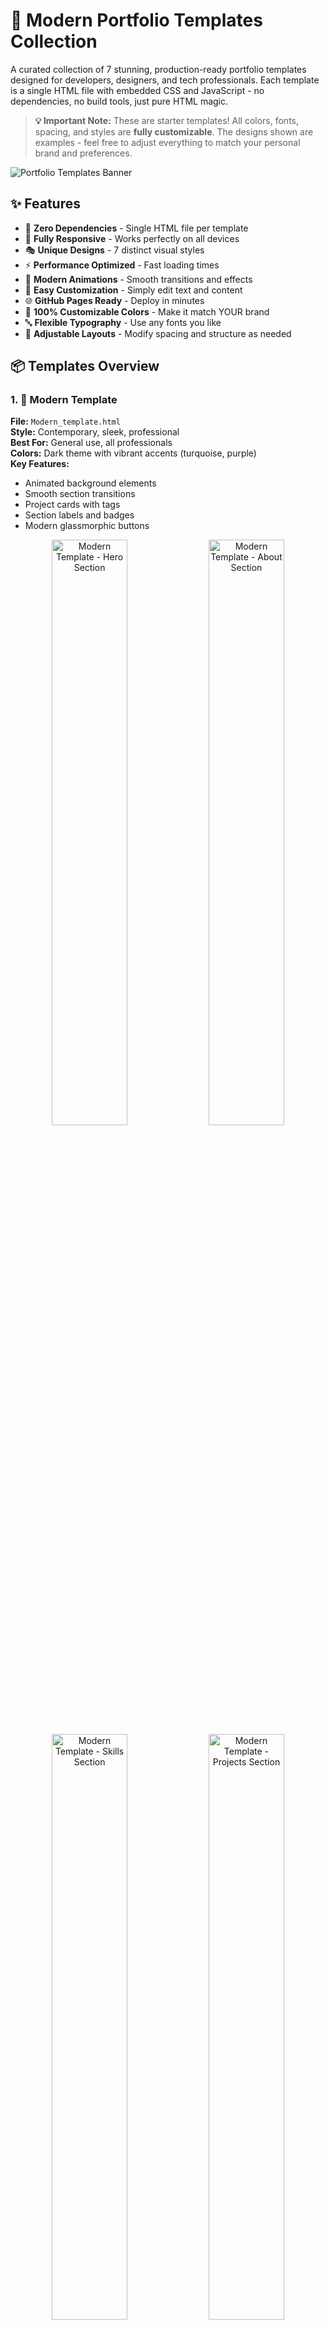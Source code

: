 # 🎨 Modern Portfolio Templates Collection

A curated collection of 7 stunning, production-ready portfolio templates designed for developers, designers, and tech professionals. Each template is a single HTML file with embedded CSS and JavaScript - no dependencies, no build tools, just pure HTML magic.

> **💡 Important Note:** These are starter templates! All colors, fonts, spacing, and styles are **fully customizable**. The designs shown are examples - feel free to adjust everything to match your personal brand and preferences.

![Portfolio Templates Banner](./images/banner.png)

## ✨ Features

- 🚀 **Zero Dependencies** - Single HTML file per template
- 📱 **Fully Responsive** - Works perfectly on all devices
- 🎭 **Unique Designs** - 7 distinct visual styles
- ⚡ **Performance Optimized** - Fast loading times
- 🎨 **Modern Animations** - Smooth transitions and effects
- 🔧 **Easy Customization** - Simply edit text and content
- 🌐 **GitHub Pages Ready** - Deploy in minutes
- 🎨 **100% Customizable Colors** - Make it match YOUR brand
- 🔤 **Flexible Typography** - Use any fonts you like
- 📐 **Adjustable Layouts** - Modify spacing and structure as needed

## 📦 Templates Overview

### 1. 🎯 Modern Template
**File:** `Modern_template.html`  
**Style:** Contemporary, sleek, professional  
**Best For:** General use, all professionals  
**Colors:** Dark theme with vibrant accents (turquoise, purple)  
**Key Features:**
- Animated background elements
- Smooth section transitions
- Project cards with tags
- Section labels and badges
- Modern glassmorphic buttons

<div align="center">
  <img src="./images/modern_1.png" width="49%" alt="Modern Template - Hero Section"/>
  <img src="./images/modern_2.png" width="49%" alt="Modern Template - About Section"/>
  <img src="./images/modern_3.png" width="49%" alt="Modern Template - Skills Section"/>
  <img src="./images/modern_4.png" width="49%" alt="Modern Template - Projects Section"/>
</div>

---

### 2. 🪟 Glassmorphism Template
**File:** `Glassmorphism.html`  
**Style:** Minimalist, elegant, glass-effect UI  
**Best For:** Designers, UX/UI professionals  
**Colors:** Blue and purple gradients  
**Key Features:**
- Frosted glass effect cards
- Soft shadows and blur effects
- Clean, spacious layout
- Morphing background shapes
- Subtle animations

<div align="center">
  <img src="./images/glassmorphism_1.png" width="49%" alt="Glassmorphism Template - Hero"/>
  <img src="./images/glassmorphism_2.png" width="49%" alt="Glassmorphism Template - About"/>
  <img src="./images/glassmorphism_3.png" width="49%" alt="Glassmorphism Template - Skills"/>
  <img src="./images/glassmorphism_4.png" width="49%" alt="Glassmorphism Template - Projects"/>
</div>

---

### 3. 🔲 Brutalist Template
**File:** `Brutalist.html`  
**Style:** Bold, high-contrast, typography-focused  
**Best For:** Creative developers, artists, designers  
**Colors:** Black, white, and bold accents  
**Key Features:**
- Massive bold typography
- Sharp geometric shapes
- Strong borders and contrast
- Hover transform effects
- Numbered sections

<div align="center">
  <img src="./images/brutalist_1.png" width="49%" alt="Brutalist Template - Hero"/>
  <img src="./images/brutalist_2.png" width="49%" alt="Brutalist Template - About"/>
  <img src="./images/brutalist_3.png" width="49%" alt="Brutalist Template - Skills"/>
  <img src="./images/brutalist_4.png" width="49%" alt="Brutalist Template - Projects"/>
</div>

---

### 4. 🌈 Gradient Mesh Template
**File:** `Gradient_Mesh.html`  
**Style:** Colorful, 3D-feel, vibrant  
**Best For:** Creative professionals, marketers  
**Colors:** Multi-color gradients (purple, pink, orange)  
**Key Features:**
- Animated gradient background
- Soft shadows and depth
- Glassmorphic cards
- Warm, inviting aesthetic
- Smooth color transitions

<div align="center">
  <img src="./images/gradient_mesh_1.png" width="49%" alt="Gradient Mesh Template - Hero"/>
  <img src="./images/gradient_mesh_2.png" width="49%" alt="Gradient Mesh Template - About"/>
  <img src="./images/gradient_mesh_3.png" width="49%" alt="Gradient Mesh Template - Skills"/>
  <img src="./images/gradient_mesh_4.png" width="49%" alt="Gradient Mesh Template - Projects"/>
</div>

---

### 5. ⚡ Cyberpunk Template
**File:** `Cyberpunk.html`  
**Style:** Futuristic, neon, high-tech  
**Best For:** Game developers, tech enthusiasts  
**Colors:** Neon green, cyan, magenta, yellow  
**Key Features:**
- Glitch text effects
- Neon glowing borders
- Grid background animation
- Scanline effects
- Terminal-inspired design
- RGB color scheme

<div align="center">
  <img src="./images/cyberpunk_1.png" width="49%" alt="Cyberpunk Template - Hero"/>
  <img src="./images/cyberpunk_2.png" width="49%" alt="Cyberpunk Template - About"/>
  <img src="./images/cyberpunk_3.png" width="49%" alt="Cyberpunk Template - Skills"/>
  <img src="./images/cyberpunk_4.png" width="49%" alt="Cyberpunk Template - Projects"/>
</div>

---

### 6. 🌿 Nature Template
**File:** `Nature.html`  
**Style:** Warm, earthy, natural  
**Best For:** Freelancers, consultants, eco-friendly brands  
**Colors:** Forest greens, earth tones  
**Key Features:**
- Rounded, flowing shapes
- Soft animations
- Floating leaf elements
- Calm, professional vibe
- Organic color palette

<div align="center">
  <img src="./images/nature_1.png" width="49%" alt="Nature Template - Hero"/>
  <img src="./images/nature_2.png" width="49%" alt="Nature Template - About"/>
  <img src="./images/nature_3.png" width="49%" alt="Nature Template - Skills"/>
  <img src="./images/nature_4.png" width="49%" alt="Nature Template - Projects"/>
</div>

---

### 7. ☁️ Cloud Template
**File:** `Cloud.html`  
**Style:** Cloud-native, modern tech  
**Best For:** Cloud engineers, DevOps, SRE  
**Colors:** Sky blues and purples  
**Key Features:**
- Floating cloud animations
- Certification badges
- Tech stack tags
- Infrastructure-focused sections
- Clean, professional design

<div align="center">
  <img src="./images/cloud_1.png" width="49%" alt="Cloud Template - Hero"/>
  <img src="./images/cloud_2.png" width="49%" alt="Cloud Template - About"/>
  <img src="./images/cloud_3.png" width="49%" alt="Cloud Template - Skills"/>
  <img src="./images/cloud_4.png" width="49%" alt="Cloud Template - Projects"/>
</div>

---

## 🚀 Quick Start

### Option 1: Download and Use
```bash
# Clone the repository
git clone https://github.com/yourusername/portfolio-templates.git

# Navigate to the folder
cd portfolio-templates

# Open any template in your browser
open Modern_template.html
# or
open Glassmorphism.html
# or any other template...
```

### Option 2: GitHub Pages Deployment
1. Fork this repository
2. Choose your favorite template
3. Rename it to `index.html`
4. Delete other template files (optional)
5. Go to repository Settings → Pages
6. Set source to `main` branch
7. Your portfolio is live! 🎉

### Option 3: Direct Download
Download individual templates directly from the repository and open in any browser.

## 🎨 Customization Guide

> **🎨 Remember:** These templates are starting points! Every aspect can be customized - colors, fonts, layouts, animations, and more. Make it your own!

Each template follows the same structure for easy customization:

### 1. Update Personal Information
```html
<!-- Find and replace these sections in your chosen template -->

<!-- Hero Section -->
<h1>Your Name</h1>
<p>Your Professional Title</p>

<!-- About Section -->
<p>Write your introduction here...</p>

<!-- Contact Info -->
<span>your.email@example.com</span>
```

### 2. Update Skills
```html
<!-- Skills are organized in cards/categories -->
<div class="skill-card">
    <h3>Your Skill Category</h3>
    <p>List your technologies here</p>
</div>
```

### 3. Add Your Projects
```html
<!-- Each project card includes -->
<div class="project-card">
    <h3>Project Title</h3>
    <p>Project description...</p>
    <a href="project1.html">View Details</a>
</div>
```

### 4. Customize Colors (Make it YOUR brand!)
Each template has color values throughout the `<style>` section. Search and replace to match your brand:

```css
/* Example: Changing the primary color scheme */

/* BEFORE (Template default) */
background: linear-gradient(135deg, #667eea 0%, #764ba2 100%);
color: #4ecdc4;
border: 2px solid #00ffff;

/* AFTER (Your custom colors) */
background: linear-gradient(135deg, #FF6B6B 0%, #4ECDC4 100%);
color: #FFA502;
border: 2px solid #FF6B6B;
```

**Color Customization Tips:**
- 🎨 Use [Coolors.co](https://coolors.co) to generate color palettes
- 🎨 Use [ColorHunt](https://colorhunt.co) for inspiration
- 🎨 Maintain contrast ratios for accessibility (use [WebAIM Contrast Checker](https://webaim.org/resources/contrastchecker/))
- 🎨 Stick to 2-4 main colors for consistency
- 🎨 Test colors in both light and dark environments

### 5. Customize Fonts
```css
/* Change the font family at the top of the <style> section */

/* Default */
font-family: 'Segoe UI', Tahoma, sans-serif;

/* Your choice */
font-family: 'Inter', 'Roboto', sans-serif;

/* Or import Google Fonts */
@import url('https://fonts.googleapis.com/css2?family=Poppins:wght@300;400;600;700&display=swap');
font-family: 'Poppins', sans-serif;
```

### 6. Adjust Animations & Effects
```css
/* Make animations faster/slower */
transition: all 0.3s;  /* Change to 0.5s or 0.1s */
animation: fadeIn 1s;   /* Change duration */

/* Disable animations if preferred */
animation: none;
transition: none;
```

## 📁 Repository Structure

```
portfolio-templates/
├── README.md
├── Modern_template.html
├── Glassmorphism.html
├── Brutalist.html
├── Gradient_Mesh.html
├── Cyberpunk.html
├── Nature.html
├── Cloud.html
└── images/
    ├── banner.png (optional)
    ├── modern_1.png
    ├── modern_2.png
    ├── modern_3.png
    ├── modern_4.png
    ├── glassmorphism_1.png
    ├── glassmorphism_2.png
    ├── glassmorphism_3.png
    ├── glassmorphism_4.png
    ├── brutalist_1.png
    ├── brutalist_2.png
    ├── brutalist_3.png
    ├── brutalist_4.png
    ├── gradient_mesh_1.png
    ├── gradient_mesh_2.png
    ├── gradient_mesh_3.png
    ├── gradient_mesh_4.png
    ├── cyberpunk_1.png
    ├── cyberpunk_2.png
    ├── cyberpunk_3.png
    ├── cyberpunk_4.png
    ├── nature_1.png
    ├── nature_2.png
    ├── nature_3.png
    ├── nature_4.png
    ├── cloud_1.png
    ├── cloud_2.png
    ├── cloud_3.png
    └── cloud_4.png
```

## 📸 Screenshots Guide

When taking screenshots for your own projects or contributing:

### What to Capture (4 images per template):
1. **Image 1: Hero Section** - Landing/welcome screen with main heading
2. **Image 2: About Section** - About me section with text content
3. **Image 3: Skills Section** - Skills cards or categories display
4. **Image 4: Projects Section** - Project showcase cards

### Technical Specifications:
- **Resolution**: 1920x1080 or higher
- **Format**: PNG for best quality
- **File Size**: Compress to under 500KB per image (use TinyPNG)
- **Naming**: Follow the pattern `templatename_1.png`, `templatename_2.png`, etc.

### How to Take Screenshots:

**Method 1: Browser DevTools (Recommended)**
```bash
1. Open the template in Chrome/Edge
2. Press F12 to open DevTools
3. Click Toggle Device Toolbar (Ctrl+Shift+M)
4. Set resolution to 1920x1080
5. Press Ctrl+Shift+P
6. Type "Capture full size screenshot"
7. Save to /images folder
```

**Method 2: Browser Extensions**
- [GoFullPage](https://chrome.google.com/webstore) - Full page screenshots
- [Awesome Screenshot](https://www.awesomescreenshot.com/)

**Method 3: Online Tools**
- [Screenshot.guru](https://screenshot.guru) - Enter URL, get screenshot
- [Web-Capture.net](https://web-capture.net)

### Tips for Best Results:
- ✅ Capture in light mode AND dark mode if template supports it
- ✅ Show hover effects if possible
- ✅ Ensure all text is readable
- ✅ Remove any personal/test data
- ✅ Center important content in frame

## 📝 Creating Project Detail Pages

Each template links to separate project pages (`project1.html`, `project2.html`, etc.). Create these files with similar styling:

```html
<!DOCTYPE html>
<html lang="en">
<head>
    <meta charset="UTF-8">
    <title>Project Name</title>
    <!-- Copy styles from main template -->
</head>
<body>
    <h1>Project Name</h1>
    <p>Detailed project description...</p>
    <a href="index.html">← Back to Portfolio</a>
</body>
</html>
```

## 🛠️ Tech Stack

All templates are built with:
- **HTML5** - Semantic markup
- **CSS3** - Modern styling, animations, grid/flexbox
- **Vanilla JavaScript** - Smooth scrolling, interactions
- **No frameworks** - Pure, dependency-free code

## 📱 Browser Support

- ✅ Chrome/Edge (latest)
- ✅ Firefox (latest)
- ✅ Safari (latest)
- ✅ Mobile browsers (iOS Safari, Chrome Mobile)

## 🎯 Use Cases

- **Personal Portfolio** - Showcase your work and skills
- **Developer Resume** - Interactive online resume
- **Project Showcase** - Display your projects beautifully
- **Freelancer Site** - Attract potential clients
- **GitHub Profile** - Link from your GitHub profile
- **Job Applications** - Stand out with a unique portfolio

## 💡 Tips for Success

1. **Choose the Right Template**
   - Match the style to your industry
   - Consider your target audience
   - Pick colors that represent your brand
   - **Don't be afraid to mix elements from different templates!**

2. **Content is King**
   - Write clear, concise descriptions
   - Highlight your best projects (3-5 max)
   - Include measurable achievements
   - Use action verbs

3. **Make it YOUR Own**
   - 🎨 **Change the colors** to match your personal brand
   - 🔤 **Experiment with fonts** - try Google Fonts
   - 📐 **Adjust spacing** - more/less padding and margins
   - ✨ **Modify animations** - make them faster, slower, or remove them
   - 🖼️ **Add your own images** instead of emoji placeholders
   - **Remember:** The templates are just a starting point!

4. **Optimize for SEO**
   - Add descriptive `<title>` tags
   - Include meta descriptions
   - Use semantic HTML
   - Add alt text to images

5. **Keep it Updated**
   - Add new projects regularly
   - Update skills as you learn
   - Refresh content every few months
   - Remove outdated information

6. **Test Everywhere**
   - Check on mobile devices
   - Test in different browsers
   - Ask friends for feedback
   - Use Chrome DevTools for responsiveness

## 🎨 Choosing Your Template

**Note:** Colors shown are examples only - customize to your taste!

| Template | Best For | Complexity | Vibe | Customization Difficulty |
|----------|----------|------------|------|-------------------------|
| Modern | Everyone | Medium | Professional | Easy ⭐⭐ |
| Glassmorphism | Designers | Low | Elegant | Easy ⭐⭐ |
| Brutalist | Creatives | High | Bold | Medium ⭐⭐⭐ |
| Gradient Mesh | Marketers | Low | Vibrant | Easy ⭐⭐ |
| Cyberpunk | Tech Enthusiasts | High | Futuristic | Medium ⭐⭐⭐ |
| Nature | Freelancers | Low | Calm | Easy ⭐⭐ |
| Cloud | DevOps/Cloud | Medium | Technical | Easy ⭐⭐ |

> 💡 **Pro Tip:** Start with a template that matches your vibe, then customize colors and fonts to make it uniquely yours!

## 🤝 Contributing

Found a bug? Have a suggestion? Want to add a new template?

1. Fork the repository
2. Create a feature branch (`git checkout -b feature/new-template`)
3. Commit your changes (`git commit -am 'Add new template'`)
4. Push to the branch (`git push origin feature/new-template`)
5. Open a Pull Request

### Contribution Guidelines
- Maintain single-file HTML structure
- Ensure responsive design
- Test on multiple browsers
- Add screenshots to `/images` folder
- Update README with template details

## 📄 License

This project is licensed under the MIT License - feel free to use these templates for personal or commercial projects.

```
MIT License - Free to use, modify, and distribute
```

## 🙏 Acknowledgments

- Inspired by modern web design trends
- Built for the developer community
- Designed with accessibility in mind
- Special thanks to all contributors

## ⭐ Show Your Support

If you found these templates helpful:
- ⭐ Star this repository
- 🔄 Fork and customize
- 🐦 Share on social media
- 📝 Write a blog post about your experience
- 💬 Leave feedback in discussions

---

## 👤 Author

**Lir Chen**
- GitHub: [@LirChen](https://github.com/LirChen)
- LinkedIn: [Lir Chen](https://linkedin.com/in/lir-chen)
- Portfolio: [lirchen.github.io](https://lirchen.github.io/)

<div align="center">
Made with ❤️ by developers, for developers
⬆ Back to Top
</div>

Happy coding! 🚀